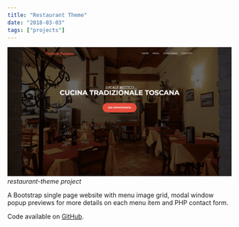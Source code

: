 ```yaml
---
title: "Restaurant Theme"
date: "2018-03-03"
tags: ["projects"]
---
```


![restaurant-theme project](1.png)
_restaurant-theme project_

A Bootstrap single page website with menu image grid, modal window popup previews for more details on each menu item and PHP contact form.

Code available on [GitHub](https://github.com/eneax/restaurant-theme).
